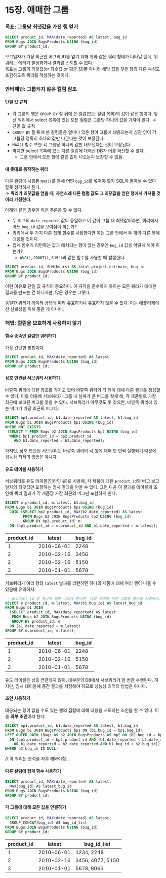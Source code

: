# 15장. 애매한 그룹

### 목표: 그룹당 최댓값을 가진 행 얻기
```sql
SELECT product_id, MAX(date_reported) AS latest, bug_id
FROM Bugs JOIN BugsProducts USING (bug_id)
GROUP BY product_id;
```

보고일자가 가장 최근인 버그의 ID를 얻기 위해 위와 같은 쿼리 형태가 나타날 텐데, 위 쿼리는 에러가 발생하거나 결과를 신뢰할 수 없다.  
목표는 그룹의 최댓값(or 최솟값 or 평균 값)뿐 아니라 해당 값을 찾은 행의 다른 속성도 포함하도록 쿼리를 작성하는 것이다.

### 안티패턴: 그룹되지 않은 컬럼 참조
#### 단일 값 규칙
- 각 그룹의 행은 `GROUP BY` 절 뒤에 쓴 컬럼(또는 컬럼 목록)의 값이 같은 행이다. 앞선 쿼리에서 select 목록에 있는 모든 컬럼은 그룹당 하나의 값을 가져야 한다. → 단일 값 규칙
- `GROUP BY` 절 뒤에 쓴 칼럼들은 얼마나 많은 행이 그룹에 대응되는지 상관 없이 각 그룹당 정확히 하나의 값만 나온다는 것이 보장된다.
- `MAX()` 함수 또한 각 그룹당 하나의 값만 내보낸다는 것이 보장된다.
- 하지만 select 목록에 있는 다른 컬럼에 대해선 DB가 이를 확신할 수 없다.
  - 그룹 안에서 모든 행에 같은 값이 나오는지 보장할 수 없음.

#### 내 뜻대로 동작하는 쿼리
다른 컬럼에 사용된 `MAX()`를 통해 어떤 `bug_id`를 넣어야 할지 SQL이 알아낼 수 있다 잘못 생각하게 된다.  
→ **쿼리가 최댓값을 얻을 때, 자연스레 다른 컬럼 값도 그 최댓값을 얻은 행에서 가져올 것이라 가정한다.**

아래와 같은 경우엔 이런 추론을 할 수 없다.

- 두 버그의 `date_reported` 값이 동일하고 이 값이 그룹 내 최댓값이라면, 쿼리에서 어느 `bug_id` 값을 보여줘야 하는가?
- 쿼리에서 두 가지 다른 집계 함수를 사용한다면 이는 그룹 안에서 두 개의 다른 행에 대응될 것이다.
- 집계 함수가 리턴하는 값과 매치되는 행이 없는 경우엔 `bug_id` 값을 어떻게 해야 하는가?
  - `AVG()`, `COUNT()`, `SUM()`과 같은 함수를 사용할 때 발생한다.

```sql
SELECT product_id, SUM(hours) AS total_project_estimate, bug_id
FROM Bugs JOIN BugsProducts USING (bug_id)
GROUP BY product_id;
```

이런 이유로 단일 값 규칙이 중요하다. 이 규칙을 준수하지 못하는 모든 쿼리가 애매한 결과를 만드는 건 아니지만, 많은 경우는 그렇다.

동일한 쿼리가 데이터 상태에 따라 유효하거나 유효하지 않을 수 있다. 이는 애플리케이션 신뢰성을 위해 좋은 게 아니다.

### 해법: 컬럼을 모호하게 사용하지 않기
#### 함수 종속인 컬럼만 쿼리하기
가장 간단한 방법이다.

```sql
SELECT product_id, MAX(date_reported) AS latest
FROM Bugs JOIN BugsProducts USING (bug_id)
GROUP BY product_id;
```

#### 상호 연관된 서브쿼리 사용하기
바깥쪽 쿼리에 대한 참조를 가지고 있어 바깥쪽 쿼리의 각 행에 대해 다른 결과를 생성할 수 있다. 이를 이용해 서브쿼리가 그룹 내 날짜가 큰 버그를 찾게 해, 각 제품별로 가장 최근에 보고된 버그를 찾을 수 있다. 서브쿼리가 아무것도 못 찾으면, 바깥쪽 쿼리에 있는 버그가 가장 최근의 버그다.

```sql
SELECT bp1.product_id, b1.date_reported AS latest, b1.bug_id
FROM Bugs b1 JOIN BugsProducts bp1 USING (bug_id)
WHERE NOT EXISTS
 (SELECT * FROM Bugs b2 JOIN BugsProducts bp2 USING (bug_id)
  WHERE bp1.product_id = bp2.product_id
    AND b1.date_reported < b2.date_reported);
```

하지만, 상호 연관된 서브쿼리는 바깥쪽 쿼리의 각 행에 대해 한 번씩 실행되기 때문에, 성능상 최적의 방법은 아니다.

#### 유도 테이블 사용하기
서브쿼리를 유도 테이블(인라인 뷰)로 사용해, 각 제품에 대한 `product_id`와 버그 보고일자의 최댓값만 포함하는 임시 결과를 만들 수 있다. 그런 다음 이 결과를 테이블과 조인해 쿼리 결과가 각 제품당 가장 최근의 버그만 포함하게 한다.

```sql
SELECT m.product_id, m.latest, b1.bug_id
FROM Bugs b1 JOIN BugsProducts bp1 USING (bug_id)
  JOIN (SELECT bp2.product_id, MAX(b2.date_reported) AS latest
        FROM Bugs b2 JOIN BugsProducts bp2 USING (bug_id)
        GROUP BY bp2.product_id) m
  ON (bp1.product_id = m.product_id AND b1.date_reported = m.latest);
```

|product_id|latest|bug_id|
|--|--|--|
|1|2010-06-01|2248|
|2|2010-02-16|3456|
|2|2010-02-16|5150|
|3|2010-01-01|5678|

서브쿼리가 여러 행의 `latest` 날짜를 리턴하면 하나의 제품에 대해 여러 행이 나올 수 있음에 유의하자.

```sql
-- product_id 당 하나의 행만 나오게 한다면, 바깥 쿼리에 다른 그룹핑 함수를 사용하자.
SELECT m.product_id, m.latest, MAX(b1.bug_id) AS latest_bug_id
FROM Bugs b1 JOIN
  (SELECT product_id, MAX(date_reported) AS latest
   FROM Bugs b2 JOIN BugsProducts USING (bug_id)
   GROUP BY product_id) m
  ON (b1.date_reported = m.latest)
GROUP BY m.product_id, m.latest;
```

|product_id|latest|bug_id|
|--|--|--|
|1|2010-06-01|2248|
|2|2010-02-16|5150|
|3|2010-01-01|5678|

유도 테이블은 상호 연관되지 않아, 대부분의 DB에서 서브쿼리가 한 번만 수행된다. 하지만, 임시 테이블에 중간 결과를 저장해야 하므로 성능상 최적의 방법은 아니다.

#### 조인 사용하기
대응되는 행이 없을 수도 있는 행의 집합에 대해 대응을 시도하는 조인을 할 수 있다. 이를 **외부 조인**이라 한다.

```sql
SELECT bp1.product_id, b1.date_reported AS latest, b1.bug_id
FROM Bugs b1 JOIN BugsProducts bp1 ON (b1.bug_id = bp1.bug_id)
LEFT OUTER JOIN (Bugs AS b2 JOIN BugsProducts AS bp2 ON (b2.bug_id = bp2.bug_id))
  ON (bp1.product_id = bp2.product_id AND (b1.date_reported < b2.date_reported
    OR b1.date_reported = b2.date_reported AND b1.bug_id < b2.bug_id))
WHERE b2.bug_id IS NULL;
```

// 이 쿼리는 분석을 자주 해봐야함...

#### 다른 컬럼에 집계 함수 사용하기
```sql
SELECT product_id, MAX(date_reported) AS latest,
  MAX(bug_id) AS latest_bug_id
FROM Bugs JOIN BugsProducts USING (bug_id)
GROUP BY product_id;
```

#### 각 그룹에 대해 모든 값을 연결하기

```sql
SELECT product_id, MAX(date_reported) AS latest
  GROUP_CONCAT(bug_id) AS bug_id_list
FROM Bugs JOIN BugsProducts USING (bug_id)
GROUP BY product_id;
```

|product_id|latest|bug_id_list|
|--|--|--|
|1|2010-06-01|1234, 2248|
|2|2010-02-16|3456, 4077, 5150|
|3|2010-01-01|5678, 8063|